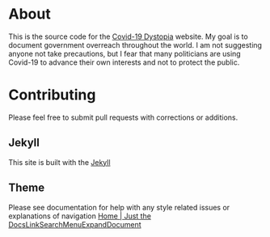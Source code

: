 # About

This is the source code for the [Covid-19 Dystopia](https://youdecidetimes.github.io/covid-dystopia/) website. My goal is to document government overreach throughout the world. I am not suggesting anyone not take precautions, but I fear that many politicians are using Covid-19 to advance their own interests and not to protect the public. 

# Contributing
Please feel free to submit pull requests with corrections or additions.

## Jekyll
This site is built with the [Jekyll](https://jekyllrb.com/docs/)

## Theme 
Please see documentation for help with any style related issues or explanations of navigation
[Home | Just the DocsLinkSearchMenuExpandDocument](https://pmarsceill.github.io/just-the-docs/)